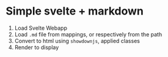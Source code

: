 # Simple svelte + markdown

1. Load Svelte Webapp
2. Load `.md` file from mappings, or respectively from the path
3. Convert to html using `showdownjs`, applied classes
4. Render to display